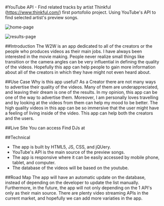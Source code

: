 #YouTube API - Find related tracks by artist
Thinkful (https://www.thinkful.com/) first portofolio project. Using YouTube's API to find selected artist's preview songs.

![home-page](https://andreasadinata.github.io/find-a-dj-api-capstone-project/home-page-screenshot.png)

![results-page](https://andreasadinata.github.io/find-a-dj-api-capstone-project/result-screenshot.png)

##Introduction
The W2W is an app dedicated to all of the creators or the people who produces videos as their main jobs. I have always been interested in the movie making.
People never realize small things  like transition or the camera angles can be very influential in defining the quality of the videos.
Hopefully this app can help people to gain more information about all of the creators in which they have might not even heard about.


##Use Case
Why is this app useful? As a Creator there are not many ways to advertise their quality of the videos. Many of them are underappreciated, and leaving their dream is one of the results.
In my opinion, this app can be one of the way to advertise them. Moreover, I am personally loves travelling and by looking at the videos from them
can help my mood to be better. The high quality videos in this app can be so immersive that the user might have a feeling of living inside of the video.
This app can help both the creators and the users.

##Live Site
You can access Find DJs at

##Technical
* The app is built by HTML5, JS, CSS, and jQUery.
* YouTube's API is the main source of the preview songs.
* The app is responsive where it can be easily accessed by mobile phone, tablet, and computer.
* The database of the videos will be based on the youtube.

##Road Map
The app will have an automatic update on the database, instead of depending on the developer to update the list manually.
Furthermore, in the future, the app will not only depending on the 1 API's only as their main source. There are plenty video streaming APIs
in the current market, and hopefully we can add more variaties in the app.

